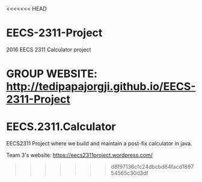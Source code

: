 <<<<<<< HEAD
# EECS-2311-Project
2016 EECS 2311 Calculator project

GROUP WEBSITE: http://tedipapajorgji.github.io/EECS-2311-Project
=======
# EECS.2311.Calculator
EECS2311 Project where we build and maintain a post-fix calculator in java.

Team 3's website: https://eecs2311project.wordpress.com/
>>>>>>> d8f97136cfc24dbcbd84facd189754565c30d3df
